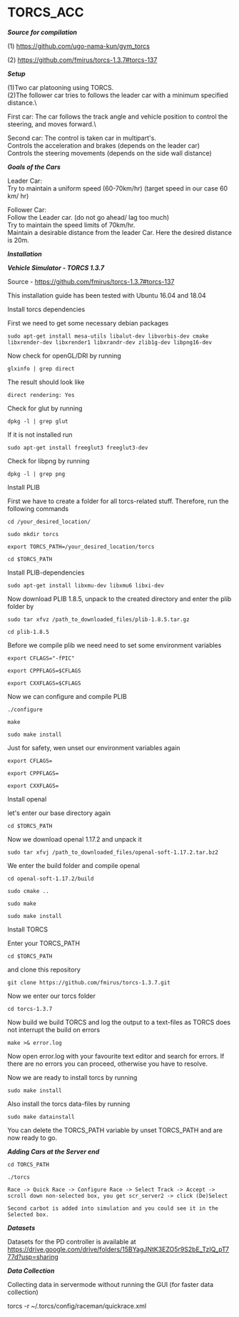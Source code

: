 # TORCS_ACC

***Source for compilation***

(1) https://github.com/ugo-nama-kun/gym_torcs

(2) https://github.com/fmirus/torcs-1.3.7#torcs-137

***Setup***

(1)Two car platooning using TORCS.\
(2)The follower car tries to follows the leader car with a minimum specified distance.\

First car: The car follows the track angle and vehicle position to control the steering, and moves forward.\

Second car: The control is taken car in multipart's.\
Controls the acceleration and brakes (depends on the leader car)\
Controls the steering movements (depends on the side wall distance)

***Goals of the Cars***

Leader Car:\
Try to maintain a uniform speed (60-70km/hr) (target speed in our case 60 km/ hr)

Follower Car:\
Follow the Leader car. (do not go ahead/ lag too much)\
Try to maintain the speed limits of 70km/hr.\
Maintain a desirable distance from the leader Car. Here the desired distance is 20m.

***Installation***

***Vehicle Simulator - TORCS 1.3.7***

Source - https://github.com/fmirus/torcs-1.3.7#torcs-137

This installation guide has been tested with Ubuntu 16.04 and 18.04

Install torcs dependencies

First we need to get some necessary debian packages
```
sudo apt-get install mesa-utils libalut-dev libvorbis-dev cmake libxrender-dev libxrender1 libxrandr-dev zlib1g-dev libpng16-dev
```
Now check for openGL/DRI by running
```
glxinfo | grep direct
```
The result should look like
```
direct rendering: Yes
```
Check for glut by running
```
dpkg -l | grep glut
```
If it is not installed run
```
sudo apt-get install freeglut3 freeglut3-dev
```
Check for libpng by running
```
dpkg -l | grep png
```
Install PLIB

First we have to create a folder for all torcs-related stuff. Therefore, run the following commands
```
cd /your_desired_location/

sudo mkdir torcs

export TORCS_PATH=/your_desired_location/torcs

cd $TORCS_PATH
```
Install PLIB-dependencies
```
sudo apt-get install libxmu-dev libxmu6 libxi-dev
```
Now download PLIB 1.8.5, unpack to the created directory and enter the plib folder by
```
sudo tar xfvz /path_to_downloaded_files/plib-1.8.5.tar.gz

cd plib-1.8.5
```
Before we compile plib we need need to set some environment variables
```
export CFLAGS="-fPIC"

export CPPFLAGS=$CFLAGS

export CXXFLAGS=$CFLAGS
```
Now we can configure and compile PLIB
```
./configure

make

sudo make install
```
Just for safety, wen unset our environment variables again
```
export CFLAGS=

export CPPFLAGS=

export CXXFLAGS=
```
Install openal

let's enter our base directory again
```
cd $TORCS_PATH
```
Now we download openal 1.17.2 and unpack it
```
sudo tar xfvj /path_to_downloaded_files/openal-soft-1.17.2.tar.bz2
```
We enter the build folder and compile openal
```
cd openal-soft-1.17.2/build

sudo cmake ..

sudo make

sudo make install
```
Install TORCS

Enter your TORCS_PATH
```
cd $TORCS_PATH
```
and clone this repository
```
git clone https://github.com/fmirus/torcs-1.3.7.git
```
Now we enter our torcs folder
```
cd torcs-1.3.7
```
Now build we build TORCS and log the output to a text-files as TORCS does not interrupt the build on errors
```
make >& error.log
```
Now open error.log with your favourite text editor and search for errors. If there are no errors you can proceed, otherwise you have to resolve.

Now we are ready to install torcs by running
```
sudo make install
```
Also install the torcs data-files by running
```
sudo make datainstall
```
You can delete the TORCS_PATH variable by unset TORCS_PATH and are now ready to go.

***Adding Cars at the Server end***

```
cd TORCS_PATH

./torcs

Race -> Quick Race -> Configure Race -> Select Track -> Accept -> scroll down non-selected box, you get scr_server2 -> click (De)Select 

Second carbot is added into simulation and you could see it in the Selected box.
```

***Datasets***

Datasets for the PD controller is available at https://drive.google.com/drive/folders/15BYagJNtK3EZO5r9S2bE_TzIQ_pT777d?usp=sharing

***Data Collection***

Collecting data in servermode without running the GUI (for faster data collection)

torcs -r ~/.torcs/config/raceman/quickrace.xml


